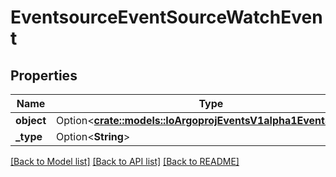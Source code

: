 # EventsourceEventSourceWatchEvent

## Properties

Name | Type | Description | Notes
------------ | ------------- | ------------- | -------------
**object** | Option<[**crate::models::IoArgoprojEventsV1alpha1EventSource**](io.argoproj.events.v1alpha1.EventSource.md)> |  | [optional]
**_type** | Option<**String**> |  | [optional]

[[Back to Model list]](../README.md#documentation-for-models) [[Back to API list]](../README.md#documentation-for-api-endpoints) [[Back to README]](../README.md)


